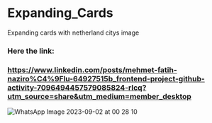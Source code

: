 # Expanding_Cards
Expanding cards with netherland citys image

### Here the link: 

### https://www.linkedin.com/posts/mehmet-fatih-naziro%C4%9Flu-64927515b_frontend-project-github-activity-7096494457579085824-rlcq?utm_source=share&utm_medium=member_desktop


![WhatsApp Image 2023-09-02 at 00 28 10](https://github.com/terravision7/Expanding_Cards/assets/84978857/6397aa37-83a5-4c1a-ba71-e7fa3fbfef83)
